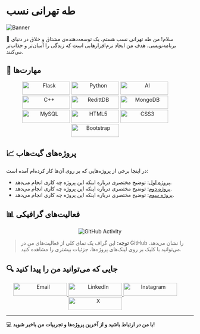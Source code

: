# طه تهرانی نسب

![Banner](https://via.placeholder.com/1200x300?text=Taha+Tehrani+Nasab+-+Developer)

👋 سلام! من طه تهرانی نسب هستم، یک توسعه‌دهنده‌ی مشتاق و خلاق در دنیای برنامه‌نویسی. هدف من ایجاد نرم‌افزارهایی است که زندگی را آسان‌تر و جذاب‌تر می‌کنند.

## 🔧 مهارت‌ها

<div style="width:95%" align="center">
	<img style="width:8rem;height:35px;" src="https://img.shields.io/badge/flask-%23323330.svg?style=for-the-badge&logo=flask&logoColor=%23F7DF1E" alt="Flask" title="Flask"/>
	<img style="width:8rem;height:35px;" src="https://img.shields.io/badge/python-%23007ACC.svg?style=for-the-badge&logo=python&logoColor=white" alt="Python" title="Python"/>
	<img style="width:8rem;height:35px;" src="https://img.shields.io/badge/ai-6DA55F?style=for-the-badge&logo=ai&logoColor=white" alt="AI" title="Artificial Intelligence"/>
	<img style="width:8rem;height:35px;" src="https://img.shields.io/badge/c++-%23404d59.svg?style=for-the-badge&logo=cpp&logoColor=%2361DAFB" alt="C++" title="C++"/>
	<img style="width:8rem;height:35px;" src="https://img.shields.io/badge/redittDB-%23E0234E.svg?style=for-the-badge&logo=redittdb&logoColor=white" alt="RedittDB" title="RedittDB"/>
	<img style="width:8rem;height:35px;" src="https://img.shields.io/badge/MongoDB-%234ea94b.svg?style=for-the-badge&logo=mongodb&logoColor=white" alt="MongoDB" title="MongoDB"/>
	<img style="width:8rem;height:35px;" src="https://img.shields.io/badge/mysql-%2300f.svg?style=for-the-badge&logo=mysql&logoColor=white" alt="MySQL" title="MySQL"/>
	<img style="width:8rem;height:35px;" src="https://img.shields.io/badge/html5-%23E34F26.svg?style=for-the-badge&logo=html5&logoColor=white" alt="HTML5" title="HTML5"/>
	<img style="width:8rem;height:35px;" src="https://img.shields.io/badge/css3-%231572B6.svg?style=for-the-badge&logo=css3&logoColor=white" alt="CSS3" title="CSS3"/>
	<img style="width:8rem;height:35px;" src="https://img.shields.io/badge/bootstrap-%23563D7C.svg?style=for-the-badge&logo=bootstrap&logoColor=white" alt="Bootstrap" title="Bootstrap"/>
</div>

## 📈 پروژه‌های گیت‌هاب

در اینجا برخی از پروژه‌هایی که بر روی آن‌ها کار کرده‌ام آمده است:

- [پروژه اول](https://github.com/username/project-one): توضیح مختصری درباره اینکه این پروژه چه کاری انجام می‌دهد.
- [پروژه دوم](https://github.com/username/project-two): توضیح مختصری درباره اینکه این پروژه چه کاری انجام می‌دهد.
- [پروژه سوم](https://github.com/username/project-three): توضیح مختصری درباره اینکه این پروژه چه کاری انجام می‌دهد.

## 📊 فعالیت‌های گرافیکی

<div align="center">
    <img src="https://via.placeholder.com/600x200?text=My+GitHub+Activity+Graph" alt="GitHub Activity" title="GitHub Activity Graph"/>
</div>

> **توجه:** این گراف یک نمای کلی از فعالیت‌های من در GitHub را نشان می‌دهد. می‌توانید با کلیک بر روی لینک‌های پروژه‌ها، جزئیات بیشتری را مشاهده کنید.

## 🔍 جایی که می‌توانید من را پیدا کنید

<div style="width:95%" align="center">
	<a href="mailto:tahatehranin@yandex.com">
		<img style="width:9rem;height:35px;" src="https://img.shields.io/badge/mail-D14836?style=for-the-badge&logo=gmail&logoColor=white" alt="Email" title="Email"/>
	</a>
	<a href="https://www.linkedin.com/in/taha-tehrani-nasab/">
		<img style="width:9rem;height:35px;" src="https://img.shields.io/badge/LinkedIn-0077B5?style=for-the-badge&logo=linkedin&logoColor=white" alt="LinkedIn" title="LinkedIn"/>
	</a>
	<a href="https://www.instagram.com/tahatehran/">
		<img style="width:9rem;height:35px;" src="https://img.shields.io/badge/Instagram-E4405F?style=for-the-badge&logo=instagram&logoColor=white" alt="Instagram" title="Instagram"/>
	</a>
	<a href="https://x.com/tahatehran">
		<img style="width:9rem;height:35px;" src="https://img.shields.io/badge/x-1DA1F2?style=for-the-badge&logo=x&logoColor=white" alt="X" title="X (formerly Twitter)"/>
	</a>
</div>

---

💻 **با من در ارتباط باشید و از آخرین پروژه‌ها و تجربیات من باخبر شوید!**
